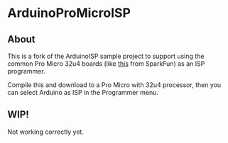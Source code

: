 # ArduinoProMicroISP

## About

This is a fork of the ArduinoISP sample project to support using the common Pro Micro 32u4 boards (like [this](https://www.sparkfun.com/products/12640) from SparkFun) as an ISP programmer.

Compile this and download to a Pro Micro with 32u4 processor, then you can select Arduino as ISP in the Programmer menu.

## WIP!

Not working correctly yet.
